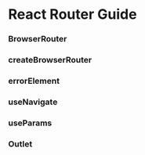 # React Router Guide

### BrowserRouter

### createBrowserRouter

### errorElement

### useNavigate

### useParams

### Outlet
